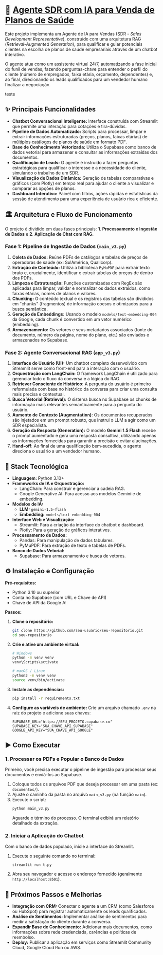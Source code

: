 # 🏥 [Agente SDR com IA para Venda de Planos de Saúde](https://sdr-agent-demo.streamlit.app/)

Este projeto implementa um Agente de IA para Vendas (SDR - *Sales Development Representative*), construído com uma arquitetura RAG (*Retrieval-Augmented Generation*), para qualificar e guiar potenciais clientes na escolha de planos de saúde empresariais através de um chatbot interativo.

O agente atua como um assistente virtual 24/7, automatizando a fase inicial do funil de vendas, fazendo perguntas-chave para entender o perfil do cliente (número de empregados, faixa etária, orçamento, dependentes) e, ao final, direcionando os leads qualificados para um vendedor humano finalizar a negociação.

teste

## ✨ Principais Funcionalidades

  * **Chatbot Conversacional Inteligente:** Interface construída com Streamlit que permite uma interação para cotações e tira-dúvidas.
  * **Pipeline de Dados Automatizado:** Scripts para processar, limpar e extrair informações estruturadas (preços, planos, faixas etárias) de múltiplos catálogos de planos de saúde em formato PDF.
  * **Base de Conhecimento Vetorizada:** Utiliza o Supabase como banco de dados vetorial para armazenar e consultar as informações extraídas dos documentos.
  * **Qualificação de Leads:** O agente é instruído a fazer perguntas estratégicas para qualificar o interesse e a necessidade do cliente, simulando o trabalho de um SDR.
  * **Visualização de Dados Dinâmica:** Geração de tabelas comparativas e gráficos (com Plotly) em tempo real para ajudar o cliente a visualizar e comparar as opções de planos.
  * **Dashboard Interativo:** Painel com filtros, ações rápidas e estatísticas da sessão de atendimento para uma experiência de usuário rica e eficiente.

## 🏛️ Arquitetura e Fluxo de Funcionamento

O projeto é dividido em duas fases principais: **1. Processamento e Ingestão de Dados** e **2. Aplicação de Chat com RAG**.

### Fase 1: Pipeline de Ingestão de Dados (`main_v3.py`)

1.  **Coleta de Dados:** Reúne PDFs de catálogos e tabelas de preços de operadoras de saúde (ex: SulAmérica, Qualicorp).
2.  **Extração de Conteúdo:** Utiliza a biblioteca `PyMuPDF` para extrair texto bruto e, crucialmente, identificar e extrair tabelas de preços de dentro dos PDFs.
3.  **Limpeza e Estruturação:** Funções customizadas com RegEx são aplicadas para limpar, validar e normalizar os dados extraídos, como faixas etárias, nomes de planos e valores.
4.  **Chunking:** O conteúdo textual e os registros das tabelas são divididos em "chunks" (fragmentos) de informação coesos e otimizados para a busca semântica.
5.  **Geração de Embeddings:** Usando o modelo `models/text-embedding-004` da Google, cada chunk é convertido em um vetor numérico (embedding).
6.  **Armazenamento:** Os vetores e seus metadados associados (fonte do documento, número da página, nome do plano, etc.) são enviados e armazenados no Supabase.

### Fase 2: Agente Conversacional RAG (`app_v3.py`)

1.  **Interface do Usuário (UI):** Um chatbot completo desenvolvido com Streamlit serve como front-end para a interação com o usuário.
2.  **Orquestração com LangChain:** O framework LangChain é utilizado para gerenciar todo o fluxo da conversa e a lógica do RAG.
3.  **Retriever Consciente de Histórico:** A pergunta do usuário é primeiro reformulada com base no histórico da conversa para criar uma consulta mais precisa e contextual.
4.  **Busca Vetorial (Retrieval):** O sistema busca no Supabase os chunks de informação mais relevantes semanticamente para a pergunta do usuário.
5.  **Aumento de Contexto (Augmentation):** Os documentos recuperados são injetados em um prompt robusto, que instrui o LLM a agir como um SDR especialista.
6.  **Geração da Resposta (Generation):** O modelo **Gemini 1.5 Flash** recebe o prompt aumentado e gera uma resposta consultiva, utilizando apenas as informações fornecidas para garantir a precisão e evitar alucinações.
7.  **Hand-off:** Ao final de uma qualificação bem-sucedida, o agente direciona o usuário a um vendedor humano.

## 🚀 Stack Tecnológica

  * **Linguagem:** Python 3.10+
  * **Frameworks de IA e Orquestração:**
      * LangChain: Para construir e gerenciar a cadeia RAG.
      * Google Generative AI: Para acesso aos modelos Gemini e de embedding.
  * **Modelos de IA:**
      * **LLM:** `gemini-1.5-flash`
      * **Embedding:** `models/text-embedding-004`
  * **Interface Web e Visualização:**
      * Streamlit: Para a criação da interface do chatbot e dashboard.
      * Plotly: Para a geração de gráficos interativos.
  * **Processamento de Dados:**
      * Pandas: Para manipulação de dados tabulares.
      * PyMuPDF: Para extração de texto e tabelas de PDFs.
  * **Banco de Dados Vetorial:**
      * Supabase: Para armazenamento e busca de vetores.

## ⚙️ Instalação e Configuração

**Pré-requisitos:**

  * Python 3.10 ou superior
  * Conta no Supabase (com URL e Chave de API)
  * Chave de API da Google AI

**Passos:**

1.  **Clone o repositório:**

    ```bash
    git clone https://github.com/seu-usuario/seu-repositorio.git
    cd seu-repositorio
    ```

2.  **Crie e ative um ambiente virtual:**

    ```bash
    # Windows
    python -m venv venv
    venv\Scripts\activate

    # macOS / Linux
    python3 -m venv venv
    source venv/bin/activate
    ```

3.  **Instale as dependências:**

    ```bash
    pip install -r requirements.txt
    ```

4.  **Configure as variáveis de ambiente:**
    Crie um arquivo chamado `.env` na raiz do projeto e adicione suas chaves:

    ```env
    SUPABASE_URL="https://SEU_PROJETO.supabase.co"
    SUPABASE_KEY="SUA_CHAVE_API_SUPABASE"
    GOOGLE_API_KEY="SUA_CHAVE_API_GOOGLE"
    ```

## ▶️ Como Executar

### 1\. Processar os PDFs e Popular o Banco de Dados

Primeiro, você precisa executar o pipeline de ingestão para processar seus documentos e enviá-los ao Supabase.

1.  Coloque todos os arquivos PDF que deseja processar em uma pasta (ex: `documentos/`).
2.  Ajuste o caminho da pasta no arquivo `main_v3.py` (na função `main`).
3.  Execute o script:
    ```bash
    python main_v3.py
    ```
    Aguarde o término do processo. O terminal exibirá um relatório detalhado da extração.

### 2\. Iniciar a Aplicação do Chatbot

Com o banco de dados populado, inicie a interface do Streamlit.

1.  Execute o seguinte comando no terminal:

    ```bash
    streamlit run t.py
    ```

2.  Abra seu navegador e acesse o endereço fornecido (geralmente `http://localhost:8501`).

## 🔮 Próximos Passos e Melhorias

  * **Integração com CRM:** Conectar o agente a um CRM (como Salesforce ou HubSpot) para registrar automaticamente os leads qualificados.
  * **Análise de Sentimentos:** Implementar análise de sentimentos para medir a satisfação do cliente durante a conversa.
  * **Expandir Base de Conhecimento:** Adicionar mais documentos, como informações sobre rede credenciada, carências e políticas de reembolso.
  * **Deploy:** Publicar a aplicação em serviços como Streamlit Community Cloud, Google Cloud Run ou AWS.
